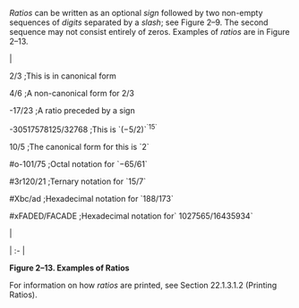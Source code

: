
*Ratios* can be written as an optional *sign* followed by two non-empty sequences of *digits* separated by a *slash*; see Figure 2–9. The second sequence may not consist entirely of zeros. Examples of *ratios* are in Figure 2–13.  

|<p>2/3 ;This is in canonical form </p>
<p>4/6 ;A non-canonical form for 2/3 </p>
<p>-17/23 ;A ratio preceded by a sign </p>
<p>-30517578125/32768 ;This is `(−5/2)`<sup>`15`</sup> </p>
<p>10/5 ;The canonical form for this is `2` </p>
<p>#o-101/75 ;Octal notation for `−65/61` </p>
<p>#3r120/21 ;Ternary notation for `15/7` </p>
<p>#Xbc/ad ;Hexadecimal notation for `188/173` </p>
<p>#xFADED/FACADE ;Hexadecimal notation for` 1027565/16435934`</p>|

| :- |

**Figure 2–13. Examples of Ratios**

For information on how *ratios* are printed, see Section 22.1.3.1.2 (Printing Ratios).
